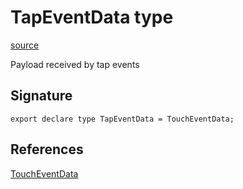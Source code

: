 # TapEventData type

[source](https://developers.meta.com/horizon-worlds/reference/2.0.0/mobile_gestures_tapeventdata)

Payload received by tap events

## Signature

```
export declare type TapEventData = TouchEventData;
```

## References

[TouchEventData](/horizon-worlds/reference/2.0.0/mobile_gestures_toucheventdata)
